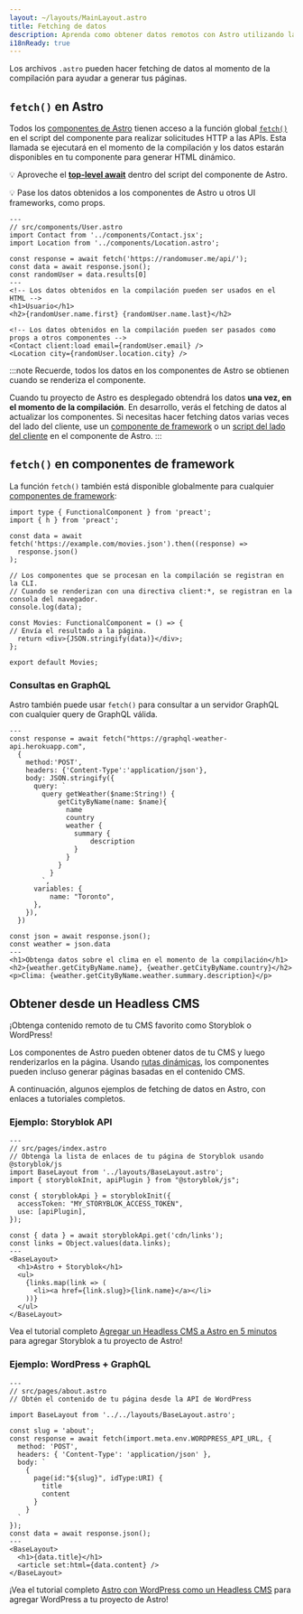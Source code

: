 ```yaml
---
layout: ~/layouts/MainLayout.astro
title: Fetching de datos
description: Aprenda como obtener datos remotos con Astro utilizando la API de fetch.
i18nReady: true
---
```


Los archivos `.astro` pueden hacer fetching de datos al momento de la compilación para ayudar a generar tus páginas.

## `fetch()` en Astro

Todos los [componentes de Astro](/es/core-concepts/astro-components/) tienen acceso a la función global [`fetch()`](https://developer.mozilla.org/en-US/docs/Web/API/fetch) en el script del componente para realizar solicitudes HTTP a las APIs. Esta llamada se ejecutará en el momento de la compilación y los datos estarán disponibles en tu componente para generar HTML dinámico.

💡 Aproveche el [**top-level await**](https://developer.mozilla.org/en-US/docs/Web/JavaScript/Reference/Operators/await#top_level_await) dentro del script del componente de Astro.

💡 Pase los datos obtenidos a los componentes de Astro u otros UI frameworks, como props.

```astro /await fetch\\(.*?\\)/
---
// src/components/User.astro
import Contact from '../components/Contact.jsx';
import Location from '../components/Location.astro';

const response = await fetch('https://randomuser.me/api/');
const data = await response.json();
const randomUser = data.results[0]
---
<!-- Los datos obtenidos en la compilación pueden ser usados en el HTML -->
<h1>Usuario</h1>
<h2>{randomUser.name.first} {randomUser.name.last}</h2>

<!-- Los datos obtenidos en la compilación pueden ser pasados como props a otros componentes -->
<Contact client:load email={randomUser.email} />
<Location city={randomUser.location.city} />
```

:::note
Recuerde, todos los datos en los componentes de Astro se obtienen cuando se renderiza el componente.

Cuando tu proyecto de Astro es desplegado obtendrá los datos **una vez, en el momento de la compilación**. En desarrollo, verás el fetching de datos al actualizar los componentes. Si necesitas hacer fetching datos varias veces del lado del cliente, use un [componente de framework](/es/core-concepts/framework-components/) o un [script del lado del cliente](/es/core-concepts/astro-components/#scripts-del-lado-del-cliente) en el componente de Astro.
:::

## `fetch()` en componentes de framework

La función `fetch()` también está disponible globalmente para cualquier [componentes de framework](/es/core-concepts/framework-components/):

```tsx title="src/components/Movies.tsx" /await fetch\\(.*?\\)/
import type { FunctionalComponent } from 'preact';
import { h } from 'preact';

const data = await fetch('https://example.com/movies.json').then((response) =>
  response.json()
);

// Los componentes que se procesan en la compilación se registran en la CLI.
// Cuando se renderizan con una directiva client:*, se registran en la consola del navegador.
console.log(data);

const Movies: FunctionalComponent = () => {
// Envía el resultado a la página.
  return <div>{JSON.stringify(data)}</div>;
};

export default Movies;
```

### Consultas en GraphQL

Astro también puede usar `fetch()` para consultar a un servidor GraphQL con cualquier query de GraphQL válida.

```astro title="src/components/Weather.astro" "await fetch"
---
const response = await fetch("https://graphql-weather-api.herokuapp.com",
  {
    method:'POST',
    headers: {'Content-Type':'application/json'},
    body: JSON.stringify({
      query: `
        query getWeather($name:String!) {
            getCityByName(name: $name){
              name
              country
              weather {
                summary {
                    description
                }
              }
            }
          }
        `,
      variables: {
          name: "Toronto",
      },
    }),
  })

const json = await response.json();
const weather = json.data
---
<h1>Obtenga datos sobre el clima en el momento de la compilación</h1>
<h2>{weather.getCityByName.name}, {weather.getCityByName.country}</h2>
<p>Clima: {weather.getCityByName.weather.summary.description}</p>
```

## Obtener desde un Headless CMS

¡Obtenga contenido remoto de tu CMS favorito como Storyblok o WordPress!

Los componentes de Astro pueden obtener datos de tu CMS y luego renderizarlos en la página. Usando [rutas dinámicas](/es/core-concepts/routing/#rutas-dinámicas), los componentes pueden incluso generar páginas basadas en el contenido CMS.

A continuación, algunos ejemplos de fetching de datos en Astro, con enlaces a tutoriales completos.

### Ejemplo: Storyblok API

```astro
---
// src/pages/index.astro
// Obtenga la lista de enlaces de tu página de Storyblok usando @storyblok/js
import BaseLayout from '../layouts/BaseLayout.astro';
import { storyblokInit, apiPlugin } from "@storyblok/js";

const { storyblokApi } = storyblokInit({
  accessToken: "MY_STORYBLOK_ACCESS_TOKEN",
  use: [apiPlugin],
});

const { data } = await storyblokApi.get('cdn/links');
const links = Object.values(data.links);
---
<BaseLayout>
  <h1>Astro + Storyblok</h1>
  <ul>
    {links.map(link => (
      <li><a href={link.slug}>{link.name}</a></li>
    ))}
  </ul>
</BaseLayout>
```

Vea el tutorial completo [Agregar un Headless CMS a Astro en 5 minutos](https://www.storyblok.com/tp/add-a-headless-cms-to-astro-in-5-minutes) para agregar Storyblok a tu proyecto de Astro!

### Ejemplo: WordPress + GraphQL

```astro
---
// src/pages/about.astro
// Obtén el contenido de tu página desde la API de WordPress

import BaseLayout from '../../layouts/BaseLayout.astro';

const slug = 'about';
const response = await fetch(import.meta.env.WORDPRESS_API_URL, {
  method: 'POST',
  headers: { 'Content-Type': 'application/json' },
  body: `
    {
      page(id:"${slug}", idType:URI) {
        title 
        content 
      }
    }
  `
});
const data = await response.json();
---
<BaseLayout>
  <h1>{data.title}</h1>
  <article set:html={data.content} />
</BaseLayout>
```

¡Vea el tutorial completo [Astro con WordPress como un Headless CMS](https://blog.openreplay.com/building-an-astro-website-with-wordpress-as-a-headless-cms) para agregar WordPress a tu proyecto de Astro!
